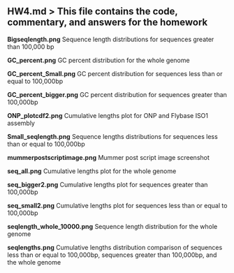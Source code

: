 ## **HW4.md** > This file contains the code, commentary, and answers for the homework

**Bigseqlength.png** Sequence length distributions for sequences greater than 100,000 bp

**GC_percent.png** GC percent distribution for the whole genome

**GC_percent_Small.png** GC percent distribution for sequences less than or equal to 100,000bp

**GC_percent_bigger.png** GC percent distribution for sequences greater than 100,000bp

**ONP_plotcdf2.png** Cumulative lengths plot for ONP and Flybase ISO1 assembly

**Small_seqlength.png** Sequence lengths distributions for sequences less than or equal to 100,000bp

**mummerpostscriptimage.png** Mummer post script image screenshot

**seq_all.png** Cumulative lengths plot for the whole genome

**seq_bigger2.png** Cumulative lengths plot for sequences greater than 100,000bp

**seq_small2.png** Cumulative lengths plot for sequences less than or equal to 100,000bp

**seqlength_whole_10000.png** Sequence length distribution for the whole genome

**seqlengths.png** Cumulative lengths distribution comparison of sequences less than or equal to 100,000bp, sequences greater than 100,000bp, and the whole genome
